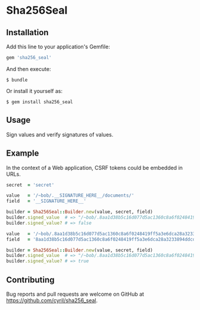 # Sha256Seal

## Installation

Add this line to your application's Gemfile:

```ruby
gem 'sha256_seal'
```

And then execute:

    $ bundle

Or install it yourself as:

    $ gem install sha256_seal

## Usage

Sign values and verify signatures of values.

## Example

In the context of a Web application, CSRF tokens could be embedded in URLs.

```ruby
secret  = 'secret'

value   = '/~bob/.__SIGNATURE_HERE__/documents/'
field   = '__SIGNATURE_HERE__'

builder = Sha256Seal::Builder.new(value, secret, field)
builder.signed_value  # => "/~bob/.8aa1d38b5c16d077d5ac1360c8a6f0248419ff5a3e6dca28a3233894ddcdf3c4/documents/"
builder.signed_value? # => false

value   = '/~bob/.8aa1d38b5c16d077d5ac1360c8a6f0248419ff5a3e6dca28a3233894ddcdf3c4/documents/'
field   = '8aa1d38b5c16d077d5ac1360c8a6f0248419ff5a3e6dca28a3233894ddcdf3c4'

builder = Sha256Seal::Builder.new(value, secret, field)
builder.signed_value  # => "/~bob/.8aa1d38b5c16d077d5ac1360c8a6f0248419ff5a3e6dca28a3233894ddcdf3c4/documents/"
builder.signed_value? # => true
```

## Contributing

Bug reports and pull requests are welcome on GitHub at https://github.com/cyril/sha256_seal.
